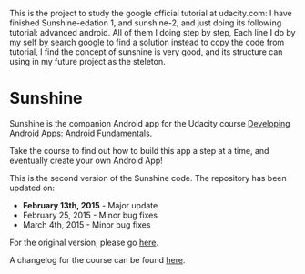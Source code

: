 This is the project to study the google official tutorial at udacity.com:
I have finished Sunshine-edation 1, and sunshine-2, and just doing its following tutorial: advanced android. All of them I doing step by step, Each line I do by my self by search google to find a solution instead to copy the code from tutorial, I find the concept of sunshine is very good, and its structure can using in my future project as the steleton.


Sunshine
========

Sunshine is the companion Android app for the Udacity course [Developing Android Apps: Android Fundamentals](https://www.udacity.com/course/ud853).

Take the course to find out how to build this app a step at a time, and eventually create your own Android App!

This is the second version of the Sunshine code. The repository has been updated on:

* **February 13th, 2015** - Major update
* February 25, 2015 - Minor bug fixes
* March 4th, 2015 - Minor bug fixes

For the original version, please go [here](https://github.com/udacity/Sunshine).

A changelog for the course can be found [here](https://docs.google.com/a/knowlabs.com/document/d/193xJb_OpcNCqgquMhxPrMh05IEYFXQqt0S6-6YK8gBw/pub).

